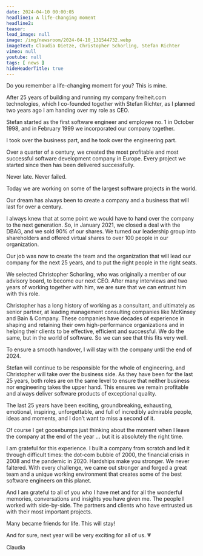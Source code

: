 ```yaml
---
date: 2024-04-10 00:00:05
headline1: A life-changing moment
headline2:
teaser:
lead_image: null
image: /img/newsroom/2024-04-10_131544732.webp
imageText: Claudia Dietze, Christopher Schorling, Stefan Richter
vimeo: null
youtube: null
tags: [ news ]
hideHeaderTitle: true
---
```


Do you remember a life-changing moment for you? This is mine.

After 25 years of building and running my company freiheit.com technologies, which I co-founded together with Stefan Richter, as I planned two years ago I am handing over my role as CEO.

Stefan started as the first software engineer and employee no. 1 in October 1998, and in February 1999 we incorporated our company together.

I took over the business part, and he took over the engineering part.

Over a quarter of a century, we created the most profitable and most successful software development company in Europe. Every project we started since then has been delivered successfully.

Never late. Never failed.

Today we are working on some of the largest software projects in the world.

Our dream has always been to create a company and a business that will last for over a century.

I always knew that at some point we would have to hand over the company to the next generation. So, in January 2021, we closed a deal with the DBAG, and we sold 90% of our shares. We turned our leadership group into shareholders and offered virtual shares to over 100 people in our organization.

Our job was now to create the team and the organization that will lead our company for the next 25 years, and to put the right people in the right seats.

We selected Christopher Schorling, who was originally a member of our advisory board, to become our next CEO. After many interviews and two years of working together with him, we are sure that we can entrust him with this role.

Christopher has a long history of working as a consultant, and ultimately as senior partner, at leading management consulting companies like McKinsey and Bain & Company. These companies have decades of experience in shaping and retaining their own high-performance organizations and in helping their clients to be effective, efficient and successful. We do the same, but in the world of software. So we can see that this fits very well.

To ensure a smooth handover, I will stay with the company until the end of 2024.

Stefan will continue to be responsible for the whole of engineering, and Christopher will take over the business side. As they have been for the last 25 years, both roles are on the same level to ensure that neither business nor engineering takes the upper hand. This ensures we remain profitable and always deliver software products of exceptional quality.

The last 25 years have been exciting, groundbreaking, exhausting, emotional, inspiring, unforgettable, and full of incredibly admirable people, ideas and moments, and I don’t want to miss a second of it.

Of course I get goosebumps just thinking about the moment when I leave the company at the end of the year … but it is absolutely the right time.

I am grateful for this experience. I built a company from scratch and led it through difficult times: the dot-com bubble of 2000, the financial crisis in 2008 and the pandemic in 2020. Hardships make you stronger. We never faltered. With every challenge, we came out stronger and forged a great team and a unique working environment that creates some of the best software engineers on this planet.

And I am grateful to all of you who I have met and for all the wonderful memories, conversations and insights you have given me. The people I worked with side-by-side. The partners and clients who have entrusted us with their most important projects.

Many became friends for life. This will stay!

And for sure, next year will be very exciting for all of us. 💗

Claudia

